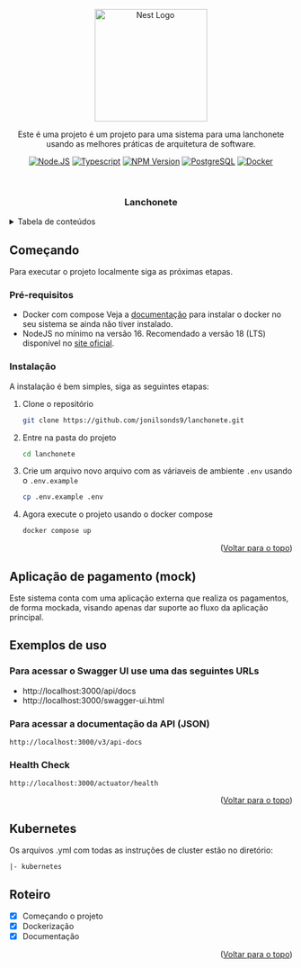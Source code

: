 <p align="center">
  <a href="http://nestjs.com/" target="blank"><img src="https://nestjs.com/img/logo-small.svg" width="200" alt="Nest Logo" /></a>
</p>

<p align="center">Este é uma projeto é um projeto para uma sistema para uma lanchonete usando as melhores práticas de arquitetura de software.</p>
  <p align="center">
    <a href="https://nodejs.org/en" target="_blank"><img src="https://img.shields.io/badge/node.js-6DA55F?style=for-the-badge&logo=node.js&logoColor=white" alt="Node.JS" /></a>
    <a href="https://www.typescriptlang.org" target="_blank"><img src="https://img.shields.io/badge/typescript-%23007ACC.svg?style=for-the-badge&logo=typescript&logoColor=white" alt="Typescript" /></a>
    <a href="https://www.npmjs.com/~nestjscore" target="_blank"><img src="https://img.shields.io/badge/NPM-%23CB3837.svg?style=for-the-badge&logo=npm&logoColor=white" alt="NPM Version" /></a>
    <a href="https://www.postgresql.org" target="_blank"><img src="https://img.shields.io/badge/postgres-%23316192.svg?style=for-the-badge&logo=postgresql&logoColor=white" alt="PostgreSQL" /></a>
    <a href="https://www.docker.com" target="_blank"><img src="https://img.shields.io/badge/docker-%230db7ed.svg?style=for-the-badge&logo=docker&logoColor=white" alt="Docker" /></a>
  </p>
</p>


<!-- TITULO DO PROJETO -->
<br />
<div align="center">
  <h3 align="center">Lanchonete</h3>
</div>



<!-- TABELA DE CONTEUDOS -->
<details>
  <summary>Tabela de conteúdos</summary>
  <ol>
    <li>
      <a href="#começando">Começando</a>
      <ul>
        <li><a href="#pré-requisitos">Pré-requisitos</a></li>
        <li><a href="#instalação">Instalação</a></li>
      </ul>
    </li>
    <li><a href="#exemplos-de-uso">Exemplos de uso</a></li>
    <li><a href="#roteiro">Roteiro</a></li>
  </ol>
</details>


<!-- COMECANDO -->
## Começando

Para executar o projeto localmente siga as próximas etapas.

### Pré-requisitos

* Docker com compose
  Veja a [documentação](https://docs.docker.com/engine/install/) para instalar o docker no seu sistema se ainda não tiver instalado.
* NodeJS no mínimo na versão 16. Recomendado a versão 18 (LTS) disponível no [site oficial](https://nodejs.org/en).

### Instalação

A instalação é bem simples, siga as seguintes etapas:

1. Clone o repositório
   ```sh
   git clone https://github.com/jonilsonds9/lanchonete.git
   ```
2. Entre na pasta do projeto
   ```sh
   cd lanchonete
   ```
3. Crie um arquivo novo arquivo com as váriaveis de ambiente `.env` usando o `.env.example`
   ```sh
   cp .env.example .env
   ```
4. Agora execute o projeto usando o docker compose
   ```sh
   docker compose up
   ```

<p align="right">(<a href="#readme-top">Voltar para o topo</a>)</p>

<!-- Aplicação de pagamento (mock) -->
## Aplicação de pagamento (mock)

Este sistema conta com uma aplicação externa que realiza os pagamentos, de forma mockada, visando apenas dar suporte ao fluxo da aplicação principal.

<!-- EXEMPLOS DE USO -->
## Exemplos de uso

### Para acessar o Swagger UI use uma das seguintes URLs
- http://localhost:3000/api/docs
- http://localhost:3000/swagger-ui.html

### Para acessar a documentação da API (JSON)
    http://localhost:3000/v3/api-docs

### Health Check
    http://localhost:3000/actuator/health

<p align="right">(<a href="#readme-top">Voltar para o topo</a>)</p>

<!-- KUBERNETES -->
## Kubernetes

Os arquivos .yml com todas as instruções de cluster estão no diretório:

```
|- kubernetes
```

<!-- ROTEIRO -->
## Roteiro

- [x] Começando o projeto
- [x] Dockerização
- [x] Documentação

<p align="right">(<a href="#readme-top">Voltar para o topo</a>)</p>

